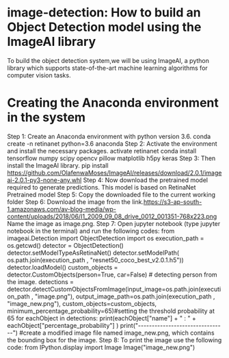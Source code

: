 # image-detection: How to build an Object Detection model using the ImageAI library
To build the object detection system,we will be using ImageAI, a python library which supports state-of-the-art machine learning algorithms for computer vision tasks.
# Creating the Anaconda environment in the system
Step 1: Create an Anaconda environment with python version 3.6.
conda create -n retinanet python=3.6 anaconda
Step 2: Activate the environment and install the necessary packages.
 activate retinanet
conda install tensorflow numpy scipy opencv pillow matplotlib h5py keras
Step 3: Then install the ImageAI library.
pip install https://github.com/OlafenwaMoses/ImageAI/releases/download/2.0.1/imageai-2.0.1-py3-none-any.whl
Step 4: Now download the pretrained model required to generate predictions. This model is based on RetinaNet Pretrained model 
Step 5: Copy the downloaded file to the current working folder
Step 6: Download the image from the link.https://s3-ap-south-1.amazonaws.com/av-blog-media/wp-content/uploads/2018/06/I1_2009_09_08_drive_0012_001351-768x223.png 
Name the image as image.png.
Step 7: Open jupyter notebook (type jupyter notebook in the terminal) and run the following codes:
from imageai.Detection import ObjectDetection
import os
execution_path = os.getcwd()
detector = ObjectDetection()
detector.setModelTypeAsRetinaNet()
detector.setModelPath( os.path.join(execution_path , "resnet50_coco_best_v2.0.1.h5"))
detector.loadModel()
custom_objects = detector.CustomObjects(person=True, car=False) # detecting person from the image.
detections = detector.detectCustomObjectsFromImage(input_image=os.path.join(execution_path , "image.png"), output_image_path=os.path.join(execution_path , "image_new.png"), custom_objects=custom_objects, minimum_percentage_probability=65)#setting the threshold probability at 65
for eachObject in detections:
print(eachObject["name"] + " : " + eachObject["percentage_probability"] )
print("--------------------------------")
#create a modified image file named image_new.png, which contains the bounding box for the image.
Step 8: To print the image use the following code:
from IPython.display import Image
Image("image_new.png")
